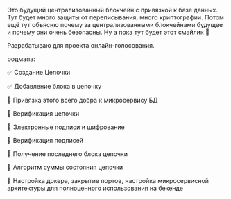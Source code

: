 Это будущий централизованный блокчейн с привязкой к базе данных.
Тут будет много защиты от переписывания, много криптографии.
Потом ещё тут объясню почему за централизованными блокчейнами будущее и почему они очень безопасны.
Ну а пока тут будет этот смайлик :beers:

Разрабатываю для проекта онлайн-голосования.

родмапа:

:white_check_mark: Создание Цепочки

:white_check_mark: Добавление блока в цепочку

:black_square_button: Привязка этого всего добра к микросервису БД

:black_square_button: Верификация цепочки

:black_square_button: Электронные подписи и шифрование

:black_square_button: Верификация подписей

:black_square_button: Получение последнего блока цепочки

:black_square_button: Алгоритм суммы состояния цепочки

:black_square_button: Настройка докера, закрытие портов, настройка микросервисной архитектуры для полноценного использования на бекенде
